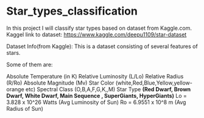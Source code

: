 # Star_types_classification
In this project I will classify star types based on dataset from Kaggle.com. 
Kaggel link to dataset: https://www.kaggle.com/deepu1109/star-dataset

Dataset Info(from Kaggle):
This is a dataset consisting of several features of stars.

Some of them are:

Absolute Temperature (in K)
Relative Luminosity (L/Lo)
Relative Radius (R/Ro)
Absolute Magnitude (Mv)
Star Color (white,Red,Blue,Yellow,yellow-orange etc)
Spectral Class (O,B,A,F,G,K,,M)
Star Type **(Red Dwarf, Brown Dwarf, White Dwarf, Main Sequence , SuperGiants, HyperGiants)**
Lo = 3.828 x 10^26 Watts (Avg Luminosity of Sun)
Ro = 6.9551 x 10^8 m (Avg Radius of Sun)
